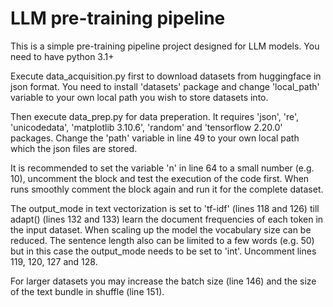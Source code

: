 # LLM pre-training pipeline

This is a simple pre-training pipeline project designed for LLM models. You need to have python 3.1+

Execute data_acquisition.py first to download datasets from huggingface in json format. You need to install 'datasets' package and change 'local_path' variable to your own local path you wish to store datasets into.

Then execute data_prep.py for data preperation. It requires 'json', 're', 'unicodedata',  'matplotlib 3.10.6', 'random' and 'tensorflow 2.20.0' packages. Change the 'path' variable in line 49 to your own local path which the json files are stored.

It is recommended to set the variable 'n' in line 64 to a small number (e.g. 10), uncomment the block and test the execution of the code first. When runs smoothly comment the block again and run it for the complete dataset.

The output_mode in text vectorization is set to 'tf-idf' (lines 118 and 126) till adapt() (lines 132 and 133) learn the document frequencies of each token in the input dataset. When scaling up the model the vocabulary size can be reduced. The sentence length also can be limited to a few words (e.g. 50) but in this case the output_mode needs to be set to 'int'. Uncomment lines 119, 120, 127 and 128.

For larger datasets you may increase the batch size (line 146) and the size of the text bundle in shuffle (line 151).
